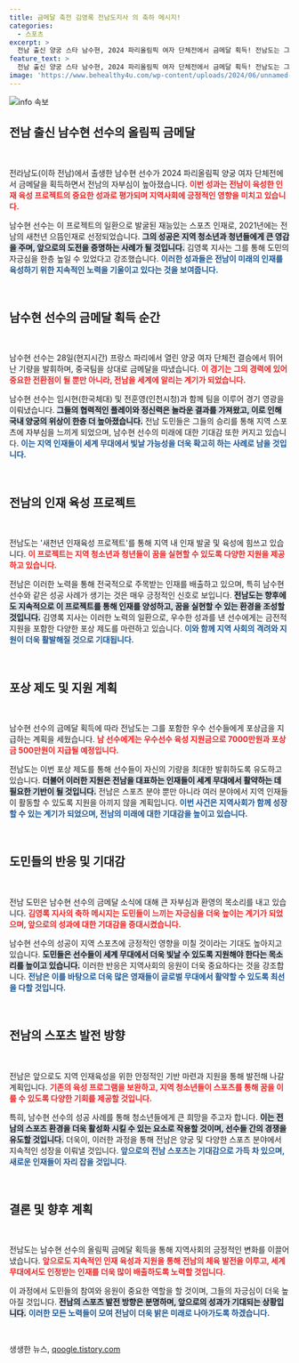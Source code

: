 ```yaml
---
title: 금메달 축전 김영록 전남도지사 의 축하 메시지!
categories:
  - 스포츠
excerpt: >
  전남 출신 양궁 스타 남수현, 2024 파리올림픽 여자 단체전에서 금메달 획득! 전남도는 그의 성과에 7500만원 포상 금액도 지급 예정. 도민 자긍심을 높인 그녀의 이야기, 클릭해서 확인해보세요!
feature_text: >
  전남 출신 양궁 스타 남수현, 2024 파리올림픽 여자 단체전에서 금메달 획득! 전남도는 그의 성과에 7500만원 포상 금액도 지급 예정. 도민 자긍심을 높인 그녀의 이야기, 클릭해서 확인해보세요!
image: 'https://www.behealthy4u.com/wp-content/uploads/2024/06/unnamed-file.png'
---
```


<p><img src="https://www.behealthy4u.com/wp-content/uploads/2024/06/unnamed-file.png" alt="info 속보" /></p>

<h2 data-ke-size="size26">전남 출신 남수현 선수의 올림픽 금메달</h2>

<p data-ke-size="size16">&nbsp;</p>

<p>전라남도(이하 전남)에서 출생한 남수현 선수가 2024 파리올림픽 양궁 여자 단체전에서 금메달을 획득하면서 전남의 자부심이 높아졌습니다. <b><span style="color: #ee2323;">이번 성과는 전남이 육성한 인재 육성 프로젝트의 중요한 성과로 평가되며 지역사회에 긍정적인 영향을 미치고 있습니다.</span></b> </p>

<p>남수현 선수는 이 프로젝트의 일환으로 발굴된 재능있는 스포츠 인재로, 2021년에는 전남의 새천년 으뜸인재로 선정되었습니다. <b><span style="background-color: #21538527;">그의 성공은 지역 청소년과 청년들에게 큰 영감을 주며, 앞으로의 도전을 증명하는 사례가 될 것입니다.</span></b> 김영록 지사는 그를 통해 도민의 자긍심을 한층 높일 수 있었다고 강조했습니다. <b><span style="color: #1a5490;">이러한 성과들은 전남이 미래의 인재를 육성하기 위한 지속적인 노력을 기울이고 있다는 것을 보여줍니다.</span></b></p>

<p data-ke-size="size16">&nbsp;</p>

<h2 data-ke-size="size26">남수현 선수의 금메달 획득 순간</h2>

<p data-ke-size="size16">&nbsp;</p>

<p>남수현 선수는 28일(현지시간) 프랑스 파리에서 열린 양궁 여자 단체전 결승에서 뛰어난 기량을 발휘하며, 중국팀을 상대로 금메달을 따냈습니다. <b><span style="color: #ee2323;">이 경기는 그의 경력에 있어 중요한 전환점이 될 뿐만 아니라, 전남을 세계에 알리는 계기가 되었습니다.</span></b> </p>

<p>남수현 선수는 임시현(한국체대) 및 전훈영(인천시청)과 함께 팀을 이루어 경기 영광을 이뤄냈습니다. <b><span style="background-color: #21538527;">그들의 협력적인 플레이와 정신력은 놀라운 결과를 가져왔고, 이로 인해 국내 양궁의 위상이 한층 더 높아졌습니다.</span></b> 전남 도민들은 그들의 승리를 통해 지역 스포츠에 자부심을 느끼게 되었으며, 남수현 선수의 미래에 대한 기대감 또한 커지고 있습니다. <b><span style="color: #1a5490;">이는 지역 인재들이 세계 무대에서 빛날 가능성을 더욱 확고히 하는 사례로 남을 것입니다.</span></b></p>

<p data-ke-size="size16">&nbsp;</p>

<h2 data-ke-size="size26">전남의 인재 육성 프로젝트</h2>

<p data-ke-size="size16">&nbsp;</p>

<p>전남도는 '새천년 인재육성 프로젝트'를 통해 지역 내 인재 발굴 및 육성에 힘쓰고 있습니다. <b><span style="color: #ee2323;">이 프로젝트는 지역 청소년과 청년들이 꿈을 실현할 수 있도록 다양한 지원을 제공하고 있습니다.</span></b> </p>

<p>전남은 이러한 노력을 통해 전국적으로 주목받는 인재를 배출하고 있으며, 특히 남수현 선수와 같은 성공 사례가 생기는 것은 매우 긍정적인 신호로 보입니다. <b><span style="background-color: #21538527;">전남도는 향후에도 지속적으로 이 프로젝트를 통해 인재를 양성하고, 꿈을 실현할 수 있는 환경을 조성할 것입니다.</span></b> 김영록 지사는 이러한 노력의 일환으로, 우수한 성과를 낸 선수에게는 금전적 지원을 포함한 다양한 포상 제도를 마련하고 있습니다. <b><span style="color: #1a5490;">이와 함께 지역 사회의 격려와 지원이 더욱 활발해질 것으로 기대됩니다.</span></b></p>

<p data-ke-size="size16">&nbsp;</p>

<h2 data-ke-size="size26">포상 제도 및 지원 계획</h2>

<p data-ke-size="size16">&nbsp;</p>

<p>남수현 선수의 금메달 획득에 따라 전남도는 그를 포함한 우수 선수들에게 포상금을 지급하는 계획을 세웠습니다. <b><span style="color: #ee2323;">남 선수에게는 우수선수 육성 지원금으로 7000만원과 포상금 500만원이 지급될 예정입니다.</span></b> </p>

<p>전남도는 이번 포상 제도를 통해 선수들이 자신의 기량을 최대한 발휘하도록 유도하고 있습니다. <b><span style="background-color: #21538527;">더불어 이러한 지원은 전남을 대표하는 인재들이 세계 무대에서 활약하는 데 필요한 기반이 될 것입니다.</span></b> 전남은 스포츠 분야 뿐만 아니라 여러 분야에서 지역 인재들이 활동할 수 있도록 지원을 아끼지 않을 계획입니다. <b><span style="color: #1a5490;">이번 사건은 지역사회가 함께 성장할 수 있는 계기가 되었으며, 전남의 미래에 대한 기대감을 높이고 있습니다.</span></b></p>

<p data-ke-size="size16">&nbsp;</p>

<h2 data-ke-size="size26">도민들의 반응 및 기대감</h2>

<p data-ke-size="size16">&nbsp;</p>

<p>전남 도민은 남수현 선수의 금메달 소식에 대해 큰 자부심과 환영의 목소리를 내고 있습니다. <b><span style="color: #ee2323;">김영록 지사의 축하 메시지는 도민들이 느끼는 자긍심을 더욱 높이는 계기가 되었으며, 앞으로의 성과에 대한 기대감을 증대시켰습니다.</span></b> </p>

<p>남수현 선수의 성공이 지역 스포츠에 긍정적인 영향을 미칠 것이라는 기대도 높아지고 있습니다. <b><span style="background-color: #21538527;">도민들은 선수들이 세계 무대에서 더욱 빛날 수 있도록 지원해야 한다는 목소리를 높이고 있습니다.</span></b> 이러한 반응은 지역사회의 응원이 더욱 중요하다는 것을 강조합니다. <b><span style="color: #1a5490;">전남은 이를 바탕으로 더욱 많은 영재들이 글로벌 무대에서 활약할 수 있도록 최선을 다할 것입니다.</span></b></p>

<p data-ke-size="size16">&nbsp;</p>

<h2 data-ke-size="size26">전남의 스포츠 발전 방향</h2>

<p data-ke-size="size16">&nbsp;</p>

<p>전남은 앞으로도 지역 인재육성을 위한 안정적인 기반 마련과 지원을 통해 발전해 나갈 계획입니다. <b><span style="color: #ee2323;">기존의 육성 프로그램을 보완하고, 지역 청소년들이 스포츠를 통해 꿈을 이룰 수 있도록 다양한 기회를 제공할 것입니다.</span></b> </p>

<p>특히, 남수현 선수의 성공 사례를 통해 청소년들에게 큰 희망을 주고자 합니다. <b><span style="background-color: #21538527;">이는 전남의 스포츠 환경을 더욱 활성화 시킬 수 있는 요소로 작용할 것이며, 선수들 간의 경쟁을 유도할 것입니다.</span></b> 더욱이, 이러한 과정을 통해 전남은 양궁 및 다양한 스포츠 분야에서 지속적인 성장을 이뤄낼 것입니다. <b><span style="color: #1a5490;">앞으로의 전남 스포츠는 기대감으로 가득 차 있으며, 새로운 인재들이 자리 잡을 것입니다.</span></b></p>

<p data-ke-size="size16">&nbsp;</p>

<h2 data-ke-size="size26">결론 및 향후 계획</h2>

<p data-ke-size="size16">&nbsp;</p>

<p>전남도는 남수현 선수의 올림픽 금메달 획득을 통해 지역사회의 긍정적인 변화를 이끌어냈습니다. <b><span style="color: #ee2323;">앞으로도 지속적인 인재 육성과 지원을 통해 전남의 체육 발전을 이루고, 세계 무대에서도 인정받는 인재를 더욱 많이 배출하도록 노력할 것입니다.</span></b> </p>

<p>이 과정에서 도민들의 참여와 응원이 중요한 역할을 할 것이며, 그들의 자긍심이 더욱 높아질 것입니다. <b><span style="background-color: #21538527;">전남의 스포츠 발전 방향은 분명하며, 앞으로의 성과가 기대되는 상황입니다.</span></b> <b><span style="color: #1a5490;">이러한 모든 노력들이 모여 전남이 더욱 밝은 미래로 나아가도록 하겠습니다.</span></b></p>

<p data-ke-size="size16">&nbsp;</p>
생생한 뉴스, <a href="https://qoogle.tistory.com" rel="dofollow">qoogle.tistory.com</a>


